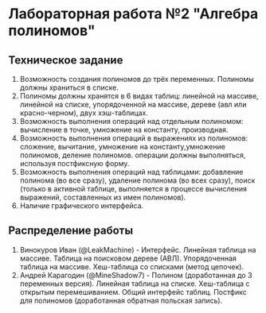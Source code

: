 # Лабораторная работа №2 "Алгебра полиномов"

## Техническое задание
1. Возможность создания полиномов до трёх переменных. Полиномы должны храниться в списке.
2. Полиномы должны хранятся в 6 видах таблиц: линейной на массиве, линейной на списке, упорядоченной на массиве, дереве (авл или красно-черном), двух хэш-таблицах.
3. Возможность выполнения операций над отдельным полиномом: вычисление в точке, умножение на константу, производная. 
4. Возможность выполнения операций в выражениях из полиномов: сложение, вычитание, умножение на константу,умножение полиномов, деление полиномов. операции должны выполняться, используя постфиксную форму.
5. Возможность выполнения операций над таблицами: добавление полинома (во все сразу), удаление полинома (во всех сразу), поиск (только в активной таблице, выполняется в процессе вычисления выражений, составленных из имен полиномов).
6. Наличие графического интерфейса.

## Распределение работы
1. Винокуров Иван (@LeakMachine) - Интерфейс. Линейная таблица на массиве. Таблица на поисковом дереве (АВЛ). Упорядоченная таблица на массиве. Хеш-таблица со списками (метод цепочек).
2. Андрей Карагодин (@MineShadow7) - Полином (доработанная до 3 переменных версия). Линейная таблица на списке. Хеш-таблица с открытым перемешиванием. Общий интерфейс таблиц. Постфикс для полиномов (доработанная обратная польская запись).
